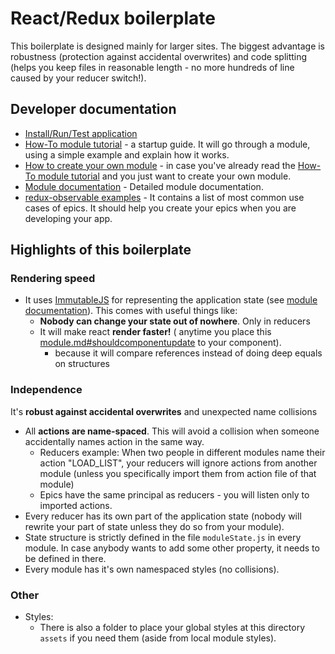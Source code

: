 #  React/Redux boilerplate
This boilerplate is designed mainly for larger sites. The biggest advantage is robustness (protection against accidental overwrites) and code splitting (helps you keep files in reasonable length - no more hundreds of line caused by your reducer switch!).

## Developer documentation
- [Install/Run/Test application](doc/howToRun.md)
- [How-To module tutorial](doc/howToModuleGuide.md) - a startup guide. It will go through a module, using a simple example and explain how it works.
- [How to create your own module](doc/howToCreate.md) - in case you've already read the [How-To module tutorial](doc/howToModuleGuide.md) and you just want to create your own module.
- [Module documentation](doc/module.md) - Detailed module documentation.
- [redux-observable examples](doc/reduxObservableExamples.md) - It contains a list of most common use cases of epics. It should help you create your epics when you are developing your app.


## Highlights of this boilerplate
### Rendering speed
- It uses [ImmutableJS](https://facebook.github.io/immutable-js/) for representing the application state (see [module documentation](doc/module.md#reducers-directory)). This comes with useful things like:
  - **Nobody can change your state out of nowhere**. Only in reducers
  - It will make react **render faster!** ( anytime you place this [module.md#shouldcomponentupdate](doc/module.md#shouldcomponentupdate) to your component). 
    - because it will compare references instead of doing deep equals on structures

### Independence
It's **robust against accidental overwrites** and unexpected name collisions
  - All **actions are name-spaced**. This will avoid a collision when someone accidentally names action in the same way.
    - Reducers example: When two people in different modules name their action "LOAD_LIST", your reducers will ignore actions from another module (unless you specifically import them from action file of that module)
    - Epics have the same principal as reducers - you will listen only to imported actions.
  - Every reducer has its own part of the application state (nobody will rewrite your part of state unless they do so from your module).
  - State structure is strictly defined in the file `moduleState.js` in every module. In case anybody wants to add some other property, it needs to be defined in there.
  - Every module has it's own namespaced styles (no collisions). 

### Other
- Styles:
  - There is also a folder to place your global styles at this directory `assets` if you need them (aside from local module styles).  

